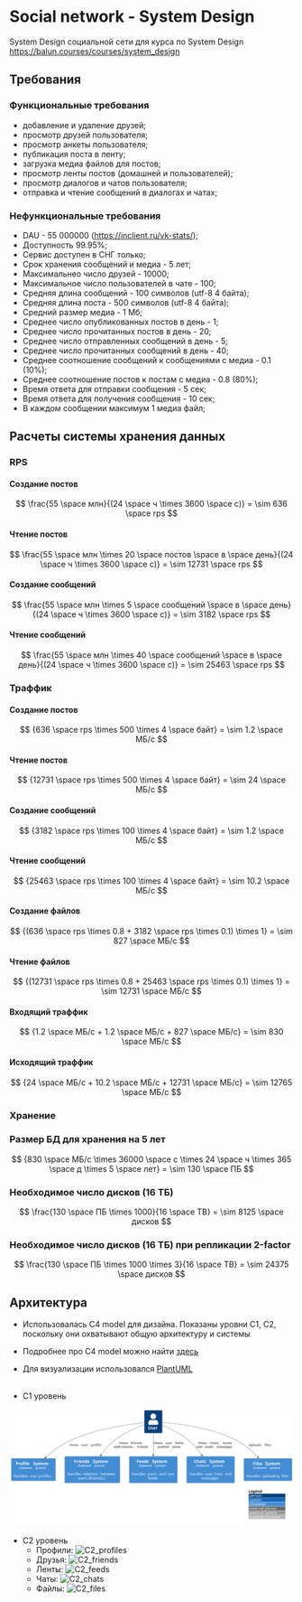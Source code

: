# Social network - System Design

System Design социальной сети для курса по System Design
https://balun.courses/courses/system_design


## Требования

### Функциональные требования

* добавление и удаление друзей;
* просмотр друзей пользователя;
* просмотр анкеты пользователя;
* публикация поста в ленту;
* загрузка медиа файлов для постов;
* просмотр ленты постов (домашней и пользователей);
* просмотр диалогов и чатов пользователя;
* отправка и чтение сообщений в диалогах и чатах;

### Нефункциональные требования

* DAU - 55 000000 (https://inclient.ru/vk-stats/);
* Доступность 99.95%;
* Сервис доступен в СНГ только;
* Срок хранения сообщений и медиа - 5 лет;
* Максимальнео число друзей - 10000;
* Максимальное число пользователей в чате - 100;
* Средняя длина сообщений - 100 символов (utf-8 4 байта);
* Средняя длина поста - 500 символов (utf-8 4 байта);
* Средний размер медиа - 1 Мб;
* Среднее число опубликованных постов в день - 1;
* Среднее число прочитанных постов в день - 20;
* Среднее число отправленных сообщений в день - 5;
* Среднее число прочитанных сообщений в день - 40;
* Среднее соотношение сообщений к сообщениями с медиа - 0.1 (10%);
* Среднее соотношение постов к постам с медиа - 0.8 (80%);
* Время ответа для отправки сообщения - 5 сек;
* Время ответа для получения сообщения - 10 сек;
* В каждом сообщении максимум 1 медиа файл;

## Расчеты системы хранения данных

### RPS

#### Создание постов

$$
\frac{55 \space млн}{(24 \space ч \times 3600 \space с)} = \sim 636 \space rps
$$

#### Чтение постов

$$
\frac{55 \space млн \times 20 \space постов \space в \space день}{(24 \space ч \times 3600 \space с)} = \sim 12731 \space rps
$$

#### Создание сообщений

$$
\frac{55 \space млн \times 5 \space сообщений \space в \space день}{(24 \space ч \times 3600 \space с)} = \sim 3182 \space rps
$$

#### Чтение сообщений

$$
\frac{55 \space млн \times 40 \space сообщений \space в \space день}{(24 \space ч \times 3600 \space с)} = \sim 25463 \space rps
$$

### Траффик

#### Создание постов

$$
{636 \space rps \times 500 \times 4 \space байт} = \sim 1.2 \space МБ/c
$$

#### Чтение постов

$$
{12731 \space rps \times 500 \times 4 \space байт} = \sim 24 \space МБ/c
$$

#### Создание сообщений

$$
{3182 \space rps \times 100 \times 4 \space байт} = \sim 1.2 \space МБ/c
$$

#### Чтение сообщений

$$
{25463 \space rps \times 100 \times 4 \space байт} = \sim 10.2 \space МБ/c
$$

#### Создание файлов

$$
{(636 \space rps \times 0.8 + 3182 \space rps \times 0.1) \times 1} = \sim 827 \space МБ/c
$$

#### Чтение файлов

$$
{(12731 \space rps \times 0.8 + 25463 \space rps \times 0.1) \times 1} = \sim 12731 \space МБ/c
$$

#### Входящий траффик

$$
{1.2 \space МБ/c + 1.2 \space МБ/c + 827 \space МБ/c} = \sim 830 \space МБ/c
$$

#### Исходящий траффик

$$
{24 \space МБ/c + 10.2 \space МБ/c + 12731 \space МБ/c} = \sim 12765 \space МБ/c
$$

### Хранение

### Размер БД для хранения на 5 лет

$$
{830 \space МБ/c \times 36000 \space с \times 24 \space ч \times 365 \space д \times 5 \space лет} = \sim 130 \space ПБ
$$

### Необходимое число дисков (16 ТБ)

$$
\frac{130 \space ПБ \times 1000}{16 \space TB} = \sim 8125 \space дисков
$$

### Необходимое число дисков (16 ТБ) при репликации 2-factor 

$$
\frac{130 \space ПБ \times 1000 \times 3}{16 \space TB} = \sim 24375 \space дисков
$$

## Архитектура

* Использовалась C4 model для дизайна. Показаны уровни C1, C2, поскольку они охватывают общую архитектуру и системы
* Подробнее про C4 model можно найти [здесь](https://c4model.com/)
* Для визуализации использовался [PlantUML ](https://github.com/plantuml-stdlib/C4-PlantUML)
  <br/><br/>

* C1 уровень

![C1](./architecture/c1.svg)

* С2 уровень
    * Профили: ![C2_profiles](./architecture/c2/profiles.svg)
    * Друзья: ![C2_friends](./architecture/c2/files.svg)
    * Ленты: ![C2_feeds](./architecture/c2/feeds.svg)
    * Чаты: ![C2_chats](./architecture/c2/chats.svg)
    * Файлы: ![C2_files](./architecture/c2/chats.svg)